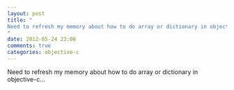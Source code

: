 ```yaml
---
layout: post
title: "
Need to refresh my memory about how to do array or dictionary in objective-c…
"
date: 2012-05-24 23:08
comments: true
categories: objective-c
---
```


Need to refresh my memory about how to do array or dictionary in objective-c…

